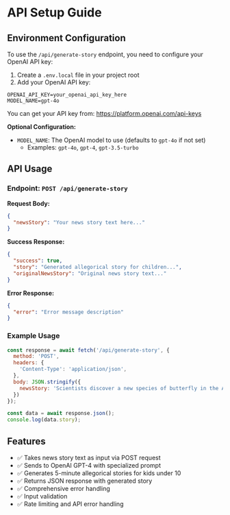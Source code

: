 # API Setup Guide

## Environment Configuration

To use the `/api/generate-story` endpoint, you need to configure your OpenAI API key:

1. Create a `.env.local` file in your project root
2. Add your OpenAI API key:

```env
OPENAI_API_KEY=your_openai_api_key_here
MODEL_NAME=gpt-4o
```

You can get your API key from: https://platform.openai.com/api-keys

**Optional Configuration:**
- `MODEL_NAME`: The OpenAI model to use (defaults to `gpt-4o` if not set)
  - Examples: `gpt-4o`, `gpt-4`, `gpt-3.5-turbo`

## API Usage

### Endpoint: `POST /api/generate-story`

**Request Body:**
```json
{
  "newsStory": "Your news story text here..."
}
```

**Success Response:**
```json
{
  "success": true,
  "story": "Generated allegorical story for children...",
  "originalNewsStory": "Original news story text..."
}
```

**Error Response:**
```json
{
  "error": "Error message description"
}
```

### Example Usage

```javascript
const response = await fetch('/api/generate-story', {
  method: 'POST',
  headers: {
    'Content-Type': 'application/json',
  },
  body: JSON.stringify({
    newsStory: 'Scientists discover a new species of butterfly in the Amazon rainforest.'
  })
});

const data = await response.json();
console.log(data.story);
```

## Features

- ✅ Takes news story text as input via POST request
- ✅ Sends to OpenAI GPT-4 with specialized prompt
- ✅ Generates 5-minute allegorical stories for kids under 10
- ✅ Returns JSON response with generated story
- ✅ Comprehensive error handling
- ✅ Input validation
- ✅ Rate limiting and API error handling
